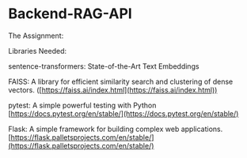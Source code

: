 # Backend-RAG-API

The Assignment:

Libraries Needed:

sentence-transformers: State-of-the-Art Text Embeddings

FAISS: A library for efficient similarity search and clustering of dense vectors. ([https://faiss.ai/index.html](https://faiss.ai/index.html))

pytest: A simple powerful testing with Python [https://docs.pytest.org/en/stable/](https://docs.pytest.org/en/stable/)

Flask: A simple framework for building complex web applications. [https://flask.palletsprojects.com/en/stable/](https://flask.palletsprojects.com/en/stable/)

